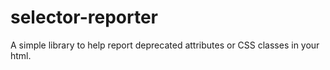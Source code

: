 # selector-reporter
A simple library to help report deprecated attributes or CSS classes in your html.
